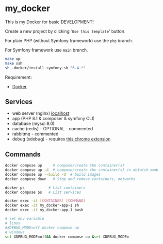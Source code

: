 # my_docker

This is my Docker for basic DEVELOPMENT!

Create a new project by clicking '`Use this template`' button.

For plain PHP (without Symfony framework) use the `php` branch.

For Symfony framework use `main` branch. <br>

```bash
make up
make ssh
sh .docker/install-symfony.sh "6.4.*" 
```

Requirement:
- [Docker](https://docs.docker.com/get-docker/)

## Services
 - web server (nginx) [localhost](http://localhost/)
 - app (PHP 8.1 & composer & symfony CLI)
 - database (mysql 8.0)
 - cache (redis) -  OPTIONAL - commented
 - rabbitmq - commented
 - debug (xdebug) - requires [this chrome extension](https://chrome.google.com/webstore/detail/xdebug-helper/eadndfjplgieldjbigjakmdgkmoaaaoc)

## Commands
```bash
docker compose up     # compose/create the container(s)
docker compose up -d  # compose/create the container(s) in detatch mode
docker compose up --build -d  # build images
docker compose down   # Stop and remove containers, networks

docker ps           # List containers
docker compose ps   # List services

docker exec -it [CONTAINER] [COMMAND]
docker exec -it my_docker-app-1 sh
docker exec -it my_docker-app-1 bash

# set env variable
# linux
#XDEBUG_MODE=off docker compose up
# windows 
set XDEBUG_MODE=off&& docker compose up &set XDEBUG_MODE=
```


